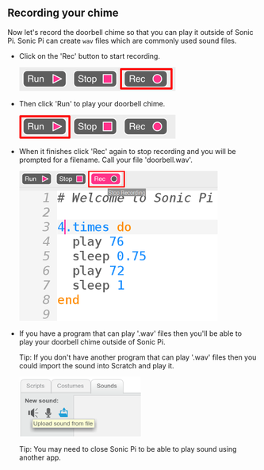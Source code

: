 ## Recording your chime

Now let's record the doorbell chime so that you can play it outside of Sonic Pi. Sonic Pi can create `wav` files which are commonly used sound files.

+ Click on the 'Rec' button to start recording.
    
    ![ảnh chụp màn hình](images/tune-record.png)

+ Then click 'Run' to play your doorbell chime.
    
    ![ảnh chụp màn hình](images/tune-run.png)

+ When it finishes click 'Rec' again to stop recording and you will be prompted for a filename. Call your file 'doorbell.wav'.
    
    ![ảnh chụp màn hình](images/tune-record-stop.png)

+ If you have a program that can play '.wav' files then you'll be able to play your doorbell chime outside of Sonic Pi.
    
    Tip: If you don't have another program that can play '.wav' files then you could import the sound into Scratch and play it.
    
    ![ảnh chụp màn hình](images/scratch-upload.png)
    
    Tip: You may need to close Sonic Pi to be able to play sound using another app.